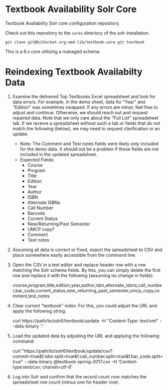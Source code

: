 Textbook Availability Solr Core
=================

Textbook Availability Solr core configuration repository.


Check out this repository to the `cores` directory of the solr installation.

```
git clone git@bitbucket.org:umd-lib/textbook-core.git textbook
```

This is a 6.x core utilizing a managed schema.

Reindexing Textbook Availabilty Data
=======================
1. Examine the delivered Top Textbooks Excel spreadsheet and look for data errors. For example, in the demo sheet, data for "Year" and "Edition" was sometimes swapped. If any errors are minor, feel free to adjust and continue. Otherwise, we should reach out and request repaired data. Note that we only care about the "Full List" spreadsheet tab. If we receive a spreadsheet without such a tab or fields that do not match the following (below), we may need to request clarification or an update.
	* Note: The Comment and Test notes fields were likely only included for the demo data. It should not be a problem if these fields are not included in the updated spreadsheet.
	* Expected Fields:
		* Course
		* Program
		* Title
		* Edition
		* Year
		* Author
		* ISBN
		* Alternate ISBNs
		* Call Number
		* Barcode
		* Current Status
		* New/Returning/Past Semester
		* UMCP copy?
		* Comment
		* Test notes
1. Assuming all data is correct or fixed, export the spreadsheet to CSV and place somewhere easily accessible from the command line.
1. Open the CSV in a text editor and replace header row with a row matching the Solr schema fields. By this, you can simply delete the first row and replace it with the following (assuming no change in fields):

	course,program,title,edition,year,author,isbn,alternate_isbns,call_number,bar_code,current_status,new_returning_past_semester,umcp_copy,comment,test_notes

1. Clear current "textbook" index. For this, you could adjust the URL and apply the following string:

	curl https://path/to/solr6/textbook/update -H "Content-Type: text/xml" --data-binary '<delete><query>*:*</query></delete>'

1. Load the updated data by adjusting the URL and applying the following command:

	curl "https://path/to/solr6/textbook/update/csv?commit=true&f.isbn.split=true&f.call_number.split=true&f.bar_code.split=true" --data-binary @textbook-spring-2017.csv -H 'Content-type:text/csv; charset=utf-8'

1. Log into Solr and confirm that the record count now matches the spreadsheet row count (minus one for header row).
